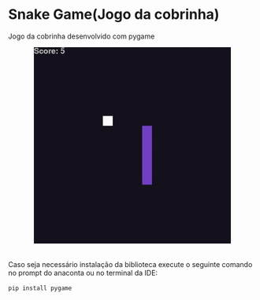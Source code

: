 # Snake Game(Jogo da cobrinha)
Jogo da cobrinha desenvolvido com pygame

<p align="center">
  <img src="https://github.com/anandanobre/snake-game/blob/main/snakegame.gif" width="400" />
</p>
<br />
Caso seja necessário instalação da biblioteca execute o seguinte comando no prompt do anaconta ou no terminal da IDE:

```
pip install pygame
```
